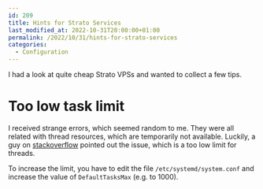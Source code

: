 ```yaml
---
id: 209
title: Hints for Strato Services
last_modified_at: 2022-10-31T20:00:00+01:00
permalink: /2022/10/31/hints-for-strato-services
categories:
  - Configuration
---
```

I had a look at quite cheap Strato VPSs and wanted to collect a few tips.

<!--more-->

# Too low task limit

I received strange errors, which seemed random to me. They were all related with thread resources, which are temporarily not available. Luckily, a guy on [stackoverflow](https://stackoverflow.com/questions/57942371/docker-runtime-cgo-pthread-create-failed-resource-temporarily-unavailable) pointed out the issue, which is a too low limit for threads.

To increase the limit, you have to edit the file `/etc/systemd/system.conf` and increase the value of `DefaultTasksMax` (e.g. to 1000).